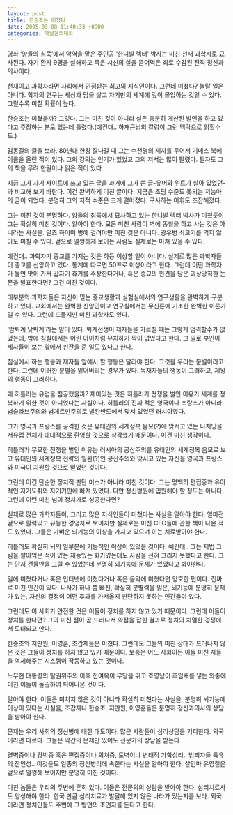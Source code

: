 ```yaml
---
layout: post
title: 한승조는 미쳤다
date: 2005-03-08 11:40:33 +0900
categories: 깨달음의대화
---
```

영화 ‘양들의 침묵’에서 악역을 맡은 주인공 ‘한니발 렉터’ 박사는 미친 천재 과학자로 묘사된다. 자기 환자 9명을 살해하고 죽은 시신의 살을 뜯어먹은 죄로 수감된 전직 정신과 의사이다.
  

  
천재이고 과학자라면 사회에서 인정받는 최고의 지식인이다. 그런데 미쳤다? 놀랄 일은 아니다. 학자의 연구는 세상과 담을 쌓고 자기만의 세계에 깊이 몰입하는 것일 수 있다. 그럴수록 미칠 확률이 높다.
  

  
한승조는 미쳤을까? 그렇다. 그는 미친 것이 아니라 실은 충분히 계산된 발언을 하고 있다고 주장하는 분도 있는데 틀렸다.(예컨대.. 하재근님의 칼럼이 그런 맥락으로 읽힐수도.)
  

  
김동길의 글을 보라. 80년대 한창 잘나갈 때 그는 수천명의 제자를 두어서 기네스 북에 이름을 올린 적이 있다. 그의 강의는 인기가 있었고 그의 저서는 많이 팔렸다. 필자도 그의 책을 무려 한권이나 읽은 적이 있다.
  

  
지금 그가 자기 사이트에 쓰고 있는 글을 과거에 그가 쓴 글-유머와 위트가 살아 있었던-과 비교해 보기 바란다. 이건 완벽하게 미친 글이다. 지금은 초딩 수준도 못되는 저능아의 글이 되었다. 분명히 그의 지적 수준은 크게 떨어졌다. 구사하는 어휘도 조잡해졌다.
  

  
그는 미친 것이 분명하다. 양들의 침묵에서 묘사하고 있는 한니발 렉터 박사가 미쳤듯이 그는 확실히 미친 것이다. 알아야 한다. 모든 미친 사람이 벽에 똥칠을 하고 사는 것은 아니라는 사실을. 알츠 하이머 병에 걸려야만 미친 것은 아니다. 광우병 쇠고기를 먹지 않아도 미칠 수 있다. 겉으로 멀쩡하게 보이는 사람도 실제로는 미쳐 있을 수 있다.
  

  
예컨대.. 과학자가 종교를 가지는 것은 하등 이상할 일이 아니다. 실제로 많은 과학자들이 종교를 신앙하고 있다. 통계에 따르면 50프로 이상이라고 한다. 그런데 어떤 과학자가 돌연 맛이 가서 갑자기 휴거를 주장한다거나, 혹은 종교의 편견을 담은 괴상망칙한 논문을 발표한다면? 그건 미친 것이다.
  

  
대부분의 과학자들은 자신이 믿는 종교생활과 실험실에서의 연구생활을 완벽하게 구분하고 있다. 교회에서는 완벽한 신앙인이고 연구실에서는 무신론에 기초한 완벽한 이론가일 수 있다. 그런데 드물지만 미친 과학자도 있다.
  

  
‘밤퇴계 낮퇴계’라는 말이 있다. 퇴계선생이 제자들을 가르칠 때는 그렇게 엄격할수가 없었는데, 밤에 침실에서는 어린 아이처럼 유치하기 짝이 없었다고 한다. 그 일로 부인이 제자들이 보는 앞에서 핀잔을 준 일도 있다고 한다.
  

  
침실에서 하는 행동과 제자들 앞에서 할 행동은 달라야 한다. 그것을 우리는 분별이라고 한다. 그런데 이러한 분별을 잃어버리는 경우가 있다. 독재자들의 행동이 그러하고, 제왕의 행동이 그러하다.
  

  
왜 히틀러는 유럽을 침공했을까? 재미있는 것은 히틀러가 전쟁을 벌인 이유가 세계를 정복하기 위한 것이 아니었다는 사실이다. 히틀러의 진짜 적은 영국이나 프랑스가 아니라 범슬라브주의와 범게르만주의로 발칸반도에서 맞서 있었던 러시아였다.
  

  
그가 영국과 프랑스를 공격한 것은 유태인의 세계정복 음모(?)에 맞서고 있는 나치당을 서유럽 전체가 대대적으로 환영할 것으로 착각했기 때문이다. 이건 미친 생각이다.
  

  
히틀러가 무모한 전쟁을 벌인 이유는 러시아의 공산주의를 유태인의 세계정복 음모로 보고 유태인의 세계정복 전략의 일환(?)인 공산주의와 맞서고 있는 자신을 영국과 프랑스와 미국이 지원할 것으로 믿었던 것이다.
  

  
그런데 이건 단순한 정치적 판단 미스가 아니라 미친 것이다. 그는 명백히 편집증과 유아적인 자기도취와 자기기만에 빠져 있었다. 다만 정신병원에 입원해야 할 정도는 아니다. 그런데 이런 미친 넘이 정치가로 성공한다면?
  

  
실제로 많은 과학자들이, 그리고 많은 지식인들이 미쳤다는 사실을 알아야 한다. 얼마전 겉으로 활력있고 유능한 경영자로 보이지만 실제로는 미친 CEO들에 관한 책이 나온 적도 있었다. 그들은 가벼운 뇌기능의 이상을 가지고 있으며 이는 치료받아야 한다.
  

  
히틀러도 확실히 뇌의 일부분에 기능적인 이상이 있었을 것이다. 예컨대.. 그는 제법 그림을 팔아먹은 적이 있는 재능있는 화가였는데도 사람을 전혀 그리지 못했다고 한다. 그는 단지 건물만을 그릴 수 있었는데 분명히 뇌기능에 문제가 있었다고 봐야한다.
  

  
일에 미쳤다거나 혹은 인터넷에 미쳤다거나 혹은 음악에 미쳤다면 양호한 편이다. 진짜로 미친 인간이 있다. 나사가 하나 쯤 빠진, 확실히 분별력을 잃은, 뇌기능에 분명히 문제가 있는, 자신의 결정이 어떤 후과를 가져올지 판단하지 못하는 인간들이 있다.
  

  
그런데도 이 사회가 안전한 것은 이들이 정치를 하지 않고 있기 때문이다. 그런데 이들이 정치를 한다면? 그의 미친 점이 곧 드러나서 약점을 잡힌 결과로 정치의 치열한 경쟁에서 도태되고 만다.
  

  
한승조와 지만원, 이영훈, 조갑제들은 미쳤다. 그런데도 그들의 미친 상태가 드러나지 않은 것은 그들이 정치를 하지 않고 있기 때문이다. 보통은 어느 사회이든 이들 미친 자들을 억제해주는 시스템이 작동하고 있는 것이다.
  

  
노무현 대통령의 탈권위주의 이후 전여옥이 무당을 뛰고 조영남이 추임새를 넣는 와중에 미친 이들이 돌출하여 튀어나온 것이다.
  

  
알아야 한다. 이들은 미치지 않은 것이 아니라 확실히 미쳤다는 사실을. 분명히 뇌기능에 이상이 있다는 사실을, 조갑제나 한승조, 지만원, 이영훈들은 분명히 정신과의사의 상담을 받아야 한다.
  

  
문제는 우리 사회의 정신병에 대한 태도이다. 많은 사람들이 심리상담을 기피한다. 외국이라면 다르다. 그들은 약간의 문제만 있어도 전문가의 상담을 받는다.
  

  
결벽증이나 강박증 혹은 편집증이나 의처증, 도벽이나 변태적 가학심리.. 범죄자들 특유의 잔인성.. 이것들도 일종의 정신병리에 속한다는 사실을 알아야 한다. 살인마 유영철은 겉으로 멀쩡해 보이지만 분명히 미친 것이다.
  

  
미친 놈들은 우리의 주변에 흔히 있다. 이들은 전문의의 상담을 받아야 한다. 심리치료사도 양성해야 한다. 한국 만큼 심리치료가 발달해 있지 않은 나라가 있는지를 보라. 외국이라면 정치인들도 주변에 그 방면의 조언자를 둔다고 한다.